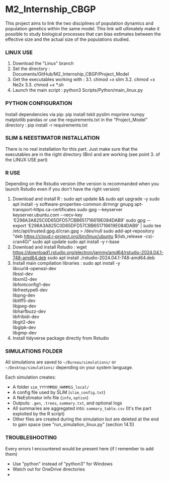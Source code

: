 # M2_Internship_CBGP
 This project aims to link the two disciplines of population dynamics and population genetics within the same model. This link will ultimately make it possible to study biological processes that can bias estimates between the effective size and the actual size of the populations studied.

### LINUX USE ###

1. Download the "Linux" branch 
2. Set the directory :
    Documents/GitHub/M2_Internship_CBGP/Project_Model
3. Get the executables working with : 
    3.1. chmod +x slim
    3.2. chmod +x Ne2x
    3.3. chmod +x *.sh
4. Launch the main script : python3 Scripts/Python/main_linux.py

### PYTHON CONFIGURATION ###

Install dependencies via pip:
    pip install tskit pyslim msprime numpy matplotlib pandas
or use the requirements.txt in the "Project_Model" directory : 
    pip install -r requirements.txt

### SLIM & NEESTIMATOR INSTALLATION ###

There is no real installation for this part. Just make sure that the executables are in the right directory (Bin) and are working (see point 3. of the LINUX USE part)

### R USE ### 

Depending on the Rstudio version (the version is recommanded when you launch Rstudio even if you don't have the right version)
1. Download and install R : 
    sudo apt update && sudo apt upgrade -y
    sudo apt install -y software-properties-common dirmngr gnupg apt-transport-https ca-certificates
    sudo gpg --keyserver keyserver.ubuntu.com --recv-key 'E298A3A825C0D65DFD57CBB651716619E084DAB9'
    sudo gpg --export 'E298A3A825C0D65DFD57CBB651716619E084DAB9' | sudo tee /etc/apt/trusted.gpg.d/cran.gpg > /dev/null
    sudo add-apt-repository "deb https://cloud.r-project.org/bin/linux/ubuntu $(lsb_release -cs)-cran40/"
    sudo apt update
    sudo apt install -y r-base
2. Download and install Rstudio : 
    wget https://download1.rstudio.org/electron/jammy/amd64/rstudio-2024.04.1-748-amd64.deb
    sudo apt install ./rstudio-2024.04.1-748-amd64.deb
3. Install main compilation libraries : 
    sudo apt install -y \
        libcurl4-openssl-dev \
        libssl-dev \
        libxml2-dev \
        libfontconfig1-dev \
        libfreetype6-dev \
        libpng-dev \
        libtiff5-dev \
        libjpeg-dev \
        libharfbuzz-dev \
        libfribidi-dev \
        libgit2-dev \
        libglpk-dev \
        libgmp-dev
4. Install tidyverse package directly from Rstudio

### SIMULATIONS FOLDER ###

All simulations are saved to `~/Bureau/simulations/` or `~/Desktop/simulations/` depending on your system language.

Each simulation creates:
- A folder `sim_YYYYMMDD_HHMMSS_local/`
- A config file used by SLiM (`slim_config.txt`)
- A NeEstimator info file (`info`, `option`)
- Outputs: `.gen`, `.trees`, `summary.txt`, and optional logs
- All summaries are aggregated into: `summary_table.csv` (It's the part exploited by the R script)
- Other files are created during the simulation but are deleted at the end to gain space (see "run_simulation_linux.py" (section 14.1))

### TROUBLESHOOTING ###

Every errors I encountered would be present here (if I remember to add them)
- Use "python" instead of "python3" for Windows
- Watch out for OneDrive directories
- 